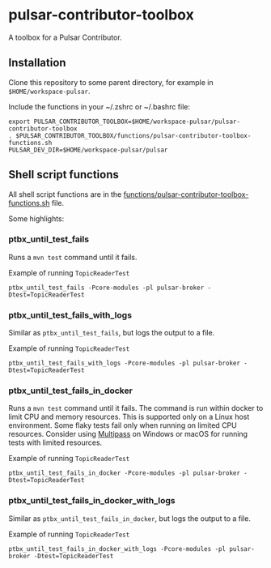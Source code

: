 # pulsar-contributor-toolbox

A toolbox for a Pulsar Contributor.

## Installation

Clone this repository to some parent directory, for example in `$HOME/workspace-pulsar`.

Include the functions in your ~/.zshrc or ~/.bashrc file:
```
export PULSAR_CONTRIBUTOR_TOOLBOX=$HOME/workspace-pulsar/pulsar-contributor-toolbox
. $PULSAR_CONTRIBUTOR_TOOLBOX/functions/pulsar-contributor-toolbox-functions.sh
PULSAR_DEV_DIR=$HOME/workspace-pulsar/pulsar
```

## Shell script functions

All shell script functions are in the [functions/pulsar-contributor-toolbox-functions.sh](functions/pulsar-contributor-toolbox-functions.sh) file.

Some highlights:

### ptbx_until_test_fails

Runs a `mvn test` command until it fails.

Example of running `TopicReaderTest`
```
ptbx_until_test_fails -Pcore-modules -pl pulsar-broker -Dtest=TopicReaderTest
```

### ptbx_until_test_fails_with_logs

Similar as `ptbx_until_test_fails`, but logs the output to a file.

Example of running `TopicReaderTest`
```
ptbx_until_test_fails_with_logs -Pcore-modules -pl pulsar-broker -Dtest=TopicReaderTest
```

### ptbx_until_test_fails_in_docker

Runs a `mvn test` command until it fails. The command is run within docker to limit CPU and memory resources.
This is supported only on a Linux host environment. 
Some flaky tests fail only when running on limited CPU resources.
Consider using [Multipass](https://multipass.run/) on Windows or macOS for running tests with limited resources.

Example of running `TopicReaderTest`
```
ptbx_until_test_fails_in_docker -Pcore-modules -pl pulsar-broker -Dtest=TopicReaderTest
```

### ptbx_until_test_fails_in_docker_with_logs

Similar as `ptbx_until_test_fails_in_docker`, but logs the output to a file.

Example of running `TopicReaderTest`
```
ptbx_until_test_fails_in_docker_with_logs -Pcore-modules -pl pulsar-broker -Dtest=TopicReaderTest
```


